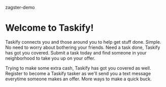 zagster-demo

# Welcome to Taskify!


Taskify connects you and those around you to help get stuff done. Simple. No need to worry about bothering your friends. Need a task done, Taskify has got you covered. Submit a task today and find someone in your neighborhood to take you up on your offer.


Trying to make some extra cash, Taskify has got you covered as well. Register to become a Taskify tasker as we'll send you a text message everytime someone makes an offer. More ways to make a quick buck.
